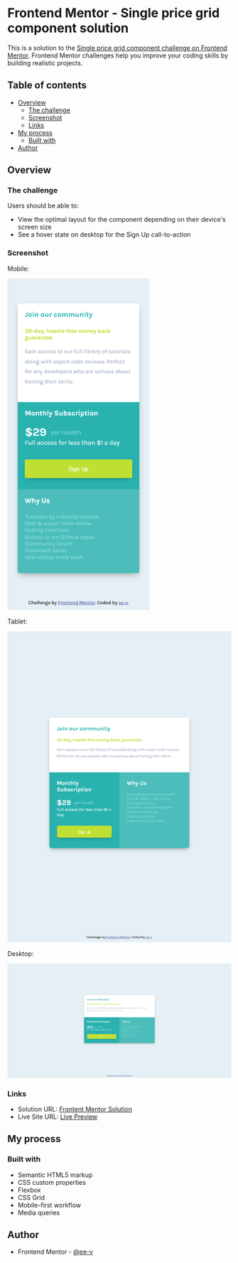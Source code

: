 # Frontend Mentor - Single price grid component solution

This is a solution to the [Single price grid component challenge on Frontend Mentor](https://www.frontendmentor.io/challenges/single-price-grid-component-5ce41129d0ff452fec5abbbc). Frontend Mentor challenges help you improve your coding skills by building realistic projects. 

## Table of contents

- [Overview](#overview)
  - [The challenge](#the-challenge)
  - [Screenshot](#screenshot)
  - [Links](#links)
- [My process](#my-process)
  - [Built with](#built-with)
- [Author](#author)

## Overview

### The challenge

Users should be able to:

- View the optimal layout for the component depending on their device's screen size
- See a hover state on desktop for the Sign Up call-to-action

### Screenshot
Mobile:

![Mobile Preview](./assets/images/mobile-preview.png)

Tablet:

![Tablet Preview](./assets/images/tablet-preview.png)

Desktop:

![Desktop Preview](./assets/images/desktop-preview.png)

### Links

- Solution URL: [Frontent Mentor Solution](https://www.frontendmentor.io/solutions/price-card-component-flexbox-and-css-grid-6LYjO5CFz)
- Live Site URL: [Live Preview](https://ee-v.github.io/price-card-component)

## My process

### Built with

- Semantic HTML5 markup
- CSS custom properties
- Flexbox
- CSS Grid
- Mobile-first workflow
- Media queries

## Author

- Frontend Mentor - [@ee-v](https://www.frontendmentor.io/profile/ee-v)